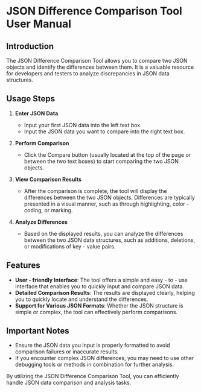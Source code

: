 # JSON Difference Comparison Tool User Manual

## Introduction

The JSON Difference Comparison Tool allows you to compare two JSON objects and identify the differences between them. It is a valuable resource for developers and testers to analyze discrepancies in JSON data structures.

## Usage Steps

1. **Enter JSON Data**
   - Input your first JSON data into the left text box.
   - Input the JSON data you want to compare into the right text box.

2. **Perform Comparison**
   - Click the Compare button (usually located at the top of the page or between the two text boxes) to start comparing the two JSON objects.

3. **View Comparison Results**
   - After the comparison is complete, the tool will display the differences between the two JSON objects. Differences are typically presented in a visual manner, such as through highlighting, color - coding, or marking.

4. **Analyze Differences**
   - Based on the displayed results, you can analyze the differences between the two JSON data structures, such as additions, deletions, or modifications of key - value pairs.

## Features

- **User - friendly Interface**: The tool offers a simple and easy - to - use interface that enables you to quickly input and compare JSON data.
- **Detailed Comparison Results**: The results are displayed clearly, helping you to quickly locate and understand the differences.
- **Support for Various JSON Formats**: Whether the JSON structure is simple or complex, the tool can effectively perform comparisons.

## Important Notes

- Ensure the JSON data you input is properly formatted to avoid comparison failures or inaccurate results.
- If you encounter complex JSON differences, you may need to use other debugging tools or methods in combination for further analysis.

By utilizing the JSON Difference Comparison Tool, you can efficiently handle JSON data comparison and analysis tasks.